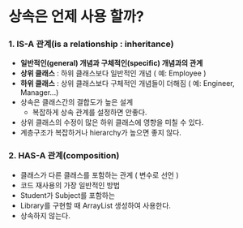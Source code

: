 # 상속은 언제 사용 할까?

### 1. IS-A 관계(is a relationship : inheritance)

- **일반적인(general) 개념과 구체적인(specific) 개념과의 관계**
- **상위 클래스** : 하위 클래스보다 일반적인 개념 ( 예: Employee )
- **하위 클래스** : 상위 클래스보다 구체적인 개념들이 더해짐 ( 예: Engineer, Manager...)
- 상속은 클래스간의 결합도가 높은 설계
  - 복잡하게 상속 관계를 설정하면 안좋다.
- 상위 클래스의 수정이 많은 하위 클래스에 영향을 미칠 수 있다.
- 계층구조가 복잡하거나 hierarchy가 높으면 좋지 않다.



### 2. HAS-A 관계(composition)

- 클래스가 다른 클래스를 포함하는 관계 ( 변수로 선언 )
- 코드 재사용의 가장 일반적인 방법
- Student가 Subject를 포함하는
- Library를 구현할 때 ArrayList 생성하여 사용한다.
- 상속하지 않는다.